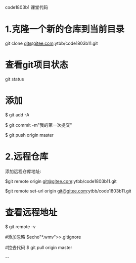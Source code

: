  code1803b1
课堂代码

  # 1.克隆一个新的仓库到当前目录
  git clone git@gitee.com:ytbb/code1803b11.git

  # 查看git项目状态
  git status

  # 添加
  $ git add -A

  $ git commit -m"我的第一次提交"

  $ git push origin master

  # 2.远程仓库
  添加远程仓库地址:

  $git remote origin git@gitee.com:ytbb/code1803b11.git

  $git remote set-url origin git@gitee.com:ytbb/code1803b11.git

  # 查看远程地址
  $ git remote -v

  #添加忽略
  $echo"*.wmv">>.gitignore

  #拉去代码
  $ git pull origin master

  --
  


